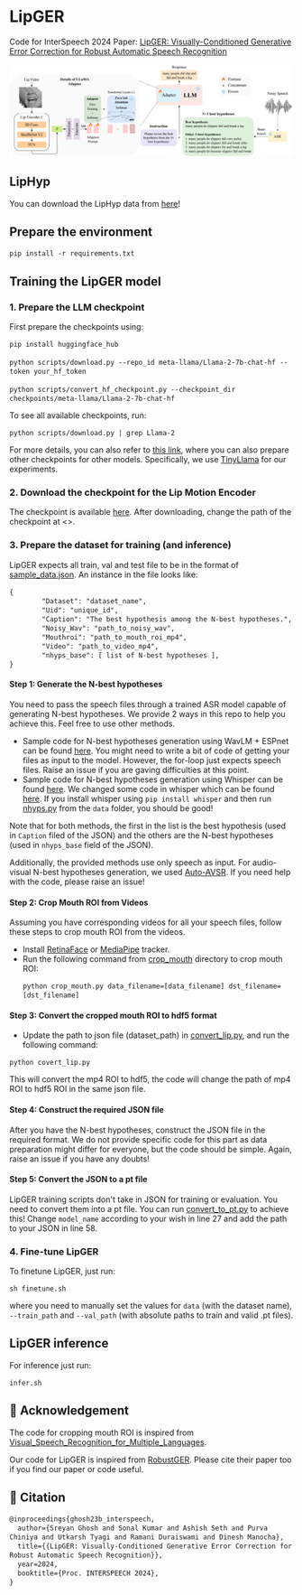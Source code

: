 # LipGER
Code for InterSpeech 2024 Paper: [LipGER: Visually-Conditioned Generative Error Correction for Robust Automatic Speech Recognition](https://arxiv.org/abs/2406.04432)  

![Proposed Methodology](./assets/lip.jpg)

## LipHyp

You can download the LipHyp data from [here](https://drive.google.com/drive/folders/1ThZcxG5yq_1SfvtnclM3_0trfTUP6W98?usp=sharing)!

## Prepare the environment  

```
pip install -r requirements.txt
```

## Training the LipGER model  

### 1. Prepare the LLM checkpoint  

First prepare the checkpoints using:

```shell
pip install huggingface_hub

python scripts/download.py --repo_id meta-llama/Llama-2-7b-chat-hf --token your_hf_token

python scripts/convert_hf_checkpoint.py --checkpoint_dir checkpoints/meta-llama/Llama-2-7b-chat-hf
```

To see all available checkpoints, run:

```shell
python scripts/download.py | grep Llama-2
```

For more details, you can also refer to [this link](https://github.com/YUCHEN005/RobustGER/tree/master/tutorials), where you can also prepare other checkpoints for other models. Specifically, we use [TinyLlama](https://github.com/jzhang38/TinyLlama) for our experiments.  

### 2. Download the checkpoint for the Lip Motion Encoder  

The checkpoint is available [here](https://drive.google.com/file/d/1RqGd_13BeX1ybD1UPJIu8eDsilCsrAF9/view?usp=sharing). After downloading, change the path of the checkpoint at <>.

### 3. Prepare the dataset for training (and inference)  
LipGER expects all train, val and test file to be in the format of [sample_data.json](./data/sample_data.json). An instance in the file looks like:

```
{
        "Dataset": "dataset_name",
        "Uid": "unique_id",
        "Caption": "The best hypothesis among the N-best hypotheses.",
        "Noisy_Wav": "path_to_noisy_wav",
        "Mouthroi": "path_to_mouth_roi_mp4",
        "Video": "path_to_video_mp4",
        "nhyps_base": [ list of N-best hypotheses ],
}
```

#### Step 1: Generate the N-best hypotheses  
You need to pass the speech files through a trained ASR model capable of generating N-best hypotheses. We provide 2 ways in this repo to help you achieve this. Feel free to use other methods.
- Sample code for N-best hypotheses generation using WavLM + ESPnet can be found [here](./data/wavlm). You might need to write a bit of code of getting your files as input to the model. However, the for-loop just expects speech files. Raise an issue if you are gaving difficulties at this point.
- Sample code for N-best hypotheses generation using Whisper can be found [here](./data/nhyps.py). We changed some code in whisper which can be found [here](./data/whisper). If you install whisper using `pip install whisper` and then run [nhyps.py](./data/nhyps.py) from the `data` folder, you should be good!  

Note that for both methods, the first in the list is the best hypothesis (used in `Caption` filed of the JSON) and the others are the N-best hypotheses (used in `nhyps_base` field of the JSON).  

Additionally, the provided methods use only speech as input. For audio-visual N-best hypotheses generation, we used [Auto-AVSR](https://github.com/mpc001/auto_avsr). If you need help with the code, please raise an issue!  

#### Step 2: Crop Mouth ROI from Videos  

Assuming you have corresponding videos for all your speech files, follow these steps to crop mouth ROI from the videos.

- Install [RetinaFace](./crop_mouth) or [MediaPipe](https://pypi.org/project/mediapipe/) tracker.
- Run the following command from [crop_mouth](./crop_mouth) directory to crop mouth ROI:
  ```
  python crop_mouth.py data_filename=[data_filename] dst_filename=[dst_filename]
  ```
#### Step 3: Convert the cropped mouth ROI to hdf5 format
- Update the path to json file (dataset_path) in [convert_lip.py](./crop_mouth/convert_lip.py), and run the following command:
```
python covert_lip.py
```
This will convert the mp4 ROI to hdf5, the code will change the path of mp4 ROI to hdf5 ROI in the same json file. 

#### Step 4: Construct the required JSON file  

After you have the N-best hypotheses, construct the JSON file in the required format. We do not provide specific code for this part as data preparation might differ for everyone, but the code should be simple. Again, raise an issue if you have any doubts!

#### Step 5: Convert the JSON to a pt file

LipGER training scripts don't take in JSON for training or evaluation. You need to convert them into a pt file. You can run [convert_to_pt.py](./data/convert_to_pt.py) to achieve this! Change `model_name` according to your wish in line 27 and add the path to your JSON in line 58.  

### 4. Fine-tune LipGER  

To finetune LipGER, just run:

```
sh finetune.sh
```
where you need to manually set the values for `data` (with the dataset name), `--train_path` and `--val_path` (with absolute paths to train and valid .pt files).

## LipGER inference  

For inference just run:  

```
infer.sh
```

## 🌻 Acknowledgement  
The code for cropping mouth ROI is inspired from [Visual_Speech_Recognition_for_Multiple_Languages](https://github.com/mpc001/Visual_Speech_Recognition_for_Multiple_Languages).

Our code for LipGER is inspired from [RobustGER](https://github.com/YUCHEN005/RobustGER/tree/master). Please cite their paper too if you find our paper or code useful.  

## 🔏 Citation    

```
@inproceedings{ghosh23b_interspeech,
  author={Sreyan Ghosh and Sonal Kumar and Ashish Seth and Purva Chiniya and Utkarsh Tyagi and Ramani Duraiswami and Dinesh Manocha},
  title={{LipGER: Visually-Conditioned Generative Error Correction for Robust Automatic Speech Recognition}},
  year=2024,
  booktitle={Proc. INTERSPEECH 2024},
}
```
